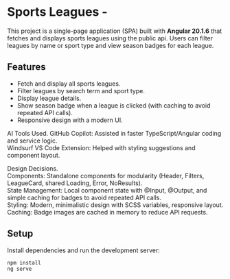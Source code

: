 # Sports Leagues -

This project is a single-page application (SPA) built with **Angular 20.1.6** that fetches and displays sports leagues using the public api. Users can filter leagues by name or sport type and view season badges for each league.

## Features

- Fetch and display all sports leagues.
- Filter leagues by search term and sport type.
- Display league details.
- Show season badge when a league is clicked (with caching to avoid repeated API calls).
- Responsive design with a modern UI.

AI Tools Used.
GitHub Copilot: Assisted in faster TypeScript/Angular coding and service logic.  
Windsurf VS Code Extension: Helped with styling suggestions and component layout.

Design Decisions.  
Components: Standalone components for modularity (Header, Filters, LeagueCard, shared Loading, Error, NoResults).  
State Management: Local component state with @Input, @Output, and simple caching for badges to avoid repeated API calls.  
Styling: Modern, minimalistic design with SCSS variables, responsive layout.  
Caching: Badge images are cached in memory to reduce API requests.

## Setup

Install dependencies and run the development server:

```bash
npm install
ng serve
```
